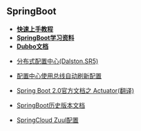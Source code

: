 ## SpringBoot
+ <a href="http://projects.spring.io/spring-boot/#quick-start">**快速上手教程**</a>
+ <a href="https://github.com/waylau/spring-boot-tutorial/blob/master/SUMMARY2.md">**SpringBoot学习资料**</a>
+ <a href="http://dubbo.apache.org/books/dubbo-user-book/preface/background.html">**Dubbo文档**</a>


- <a href="http://www.cnblogs.com/hellxz/p/9306507.html">分布式配置中心(Dalston.SR5)</a>

- <a href="https://blog.csdn.net/wtdm_160604/article/details/83720391">配置中心使用总线自动刷新配置</a>

- <a href="https://blog.csdn.net/alinyua/article/details/80009435">Spring Boot 2.0官方文档之 Actuator(翻译)</a>

- <a href="https://docs.spring.io/spring-boot/docs/2.1.0.M1/api/">SpringBoot历史版本文档</a>

- <a href="https://blog.lqdev.cn/2018/10/17/SpringCloud/chapter-ten/">SpringCloud Zuul配置</a>
